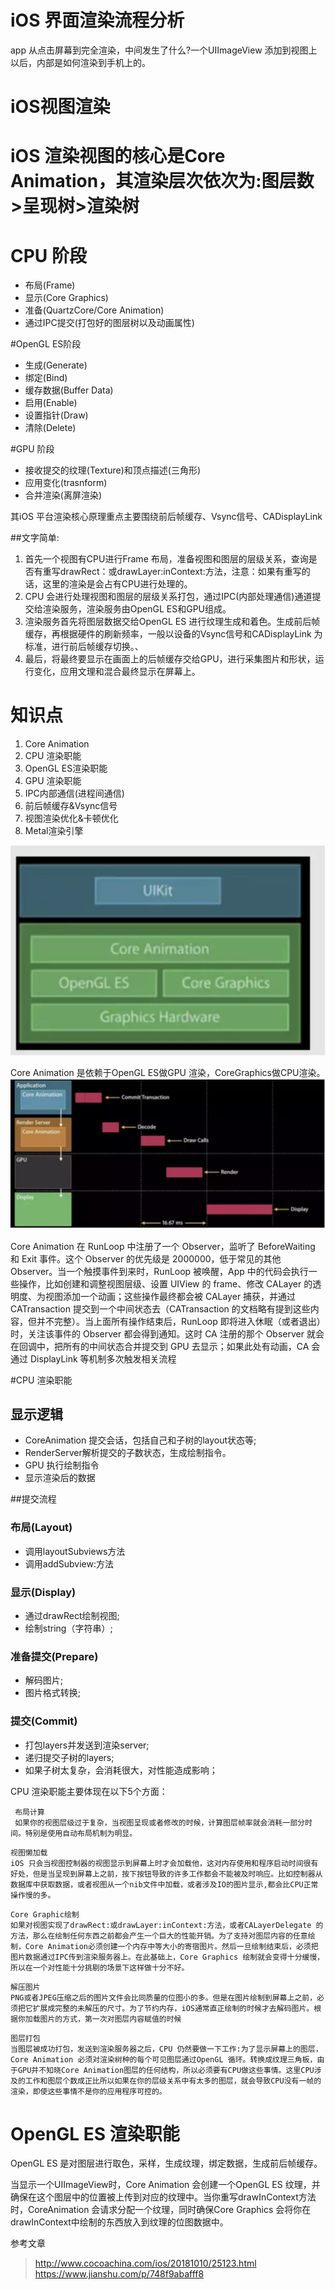 # iOS 界面渲染流程分析
app 从点击屏幕到完全渲染，中间发生了什么?一个UIImageView 添加到视图上以后，内部是如何渲染到手机上的。

# iOS视图渲染
# iOS 渲染视图的核心是Core Animation，其渲染层次依次为:图层数>呈现树>渲染树

# CPU 阶段
* 布局(Frame)
* 显示(Core Graphics)
* 准备(QuartzCore/Core Animation)
* 通过IPC提交(打包好的图层树以及动画属性) 

#OpenGL ES阶段

* 生成(Generate)
* 绑定(Bind)
* 缓存数据(Buffer Data)
* 启用(Enable)
* 设置指针(Draw)
* 清除(Delete)

#GPU 阶段
* 接收提交的纹理(Texture)和顶点描述(三角形)
* 应用变化(trasnform)
* 合并渲染(离屏渲染)

其iOS 平台渲染核心原理重点主要围绕前后帧缓存、Vsync信号、CADisplayLink

##文字简单:
1. 首先一个视图有CPU进行Frame 布局，准备视图和图层的层级关系，查询是否有重写drawRect：或drawLayer:inContext:方法，注意：如果有重写的话，这里的渲染是会占有CPU进行处理的。
2. CPU 会进行处理视图和图层的层级关系打包，通过IPC(内部处理通信)通道提交给渲染服务，渲染服务由OpenGL ES和GPU组成。
3. 渲染服务首先将图层数据交给OpenGL ES 进行纹理生成和着色。生成前后帧缓存，再根据硬件的刷新频率，一般以设备的Vsync信号和CADisplayLink 为标准，进行前后帧缓存切换。、
4. 最后，将最终要显示在画面上的后帧缓存交给GPU，进行采集图片和形状，运行变化，应用文理和混合最终显示在屏幕上。

# 知识点
1. Core Animation
2. CPU 渲染职能
3. OpenGL ES渲染职能
4. GPU 渲染职能
5. IPC内部通信(进程间通信)
6. 前后帧缓存&Vsync信号
7. 视图渲染优化&卡顿优化
8. Metal渲染引擎

![21_48_06__11_06_2018](media/15415104837203/21_48_06__11_06_2018.jpg)

Core Animation 是依赖于OpenGL ES做GPU 渲染，CoreGraphics做CPU渲染。
![22_03_36__11_06_2018](media/15415104837203/22_03_36__11_06_2018.jpg)

Core Animation 在 RunLoop 中注册了一个 Observer，监听了 BeforeWaiting 和 Exit 事件。这个 Observer 的优先级是 2000000，低于常见的其他 Observer。当一个触摸事件到来时，RunLoop 被唤醒，App 中的代码会执行一些操作，比如创建和调整视图层级、设置 UIView 的 frame、修改 CALayer 的透明度、为视图添加一个动画；这些操作最终都会被 CALayer 捕获，并通过 CATransaction 提交到一个中间状态去（CATransaction 的文档略有提到这些内容，但并不完整）。当上面所有操作结束后，RunLoop 即将进入休眠（或者退出）时，关注该事件的 Observer 都会得到通知。这时 CA 注册的那个 Observer 就会在回调中，把所有的中间状态合并提交到 GPU 去显示；如果此处有动画，CA 会通过 DisplayLink 等机制多次触发相关流程

#CPU 渲染职能
## 显示逻辑
* CoreAnimation 提交会话，包括自己和子树的layout状态等;
* RenderServer解析提交的子数状态，生成绘制指令。
* GPU 执行绘制指令
* 显示渲染后的数据

##提交流程

### 布局(Layout)

* 调用layoutSubviews方法
* 调用addSubview:方法

### 显示(Display)

* 通过drawRect绘制视图;
* 绘制string（字符串）;

### 准备提交(Prepare)

* 解码图片;
* 图片格式转换;

### 提交(Commit)

* 打包layers并发送到渲染server;
* 递归提交子树的layers;
* 如果子树太复杂，会消耗很大，对性能造成影响；

CPU 渲染职能主要体现在以下5个方面：

```
 布局计算
 如果你的视图层级过于复杂，当视图呈现或者修改的时候，计算图层帧率就会消耗一部分时间。特别是使用自动布局机制为明显。
``` 

```
视图懒加载
iOS 只会当视图控制器的视图显示到屏幕上时才会加载他，这对内存使用和程序启动时间很有好处，但是当呈现到屏幕上之前，按下按钮导致的许多工作都会不能被及时响应。比如控制器从数据库中获取数据，或者视图从一个nib文件中加载，或者涉及IO的图片显示,都会比CPU正常操作慢的多。
```

```
Core Graphic绘制
如果对视图实现了drawRect:或drawLayer:inContext:方法，或者CALayerDelegate 的方法，那么在绘制任何东西之前都会产生一个巨大的性能开销。为了支持对图层内容的任意绘制，Core Animation必须创建一个内存中等大小的寄宿图片。然后一旦绘制结束后，必须把图片数据通过IPC传到渲染服务器上。在此基础上，Core Graphics 绘制就会变得十分缓慢，所以在一个对性能十分挑剔的场景下这样做十分不好。
```

```
解压图片
PNG或者JPEG压缩之后的图片文件会比同质量的位图小的多。但是在图片绘制到屏幕上之前，必须把它扩展成完整的未解压的尺寸。为了节约内存，iOS通常直正绘制的时候才去解码图片。根据你加载图片的方式，第一次对图层内容赋值的时候 
```

```
图层打包
当图层被成功打包，发送到渲染服务器之后，CPU 仍然要做一下工作:为了显示屏幕上的图层，Core Animation 必须对渲染树种的每个可见图层通过OpenGL 循环。转换成纹理三角板，由于GPU并不知晓Core Animation图层的任何结构，所以必须要有CPU做这些事情。这里CPU涉及的工作和图层个数成正比所以如果在你的层级关系中有太多的图层，就会导致CPU没有一帧的渲染，即使这些事情不是你的应用程序可控的。
```
# OpenGL ES 渲染职能
OpenGL ES 是对图层进行取色，采样，生成纹理，绑定数据，生成前后帧缓存。

当显示一个UIImageView时，Core Animation 会创建一个OpenGL ES 纹理，并确保在这个图层中的位置被上传到对应的纹理中。当你重写drawInContext方法时，CoreAnimation 会请求分配一个纹理，同时确保Core Graphics 会将你在drawInContext中绘制的东西放入到纹理的位图数据中。

参考文章
> http://www.cocoachina.com/ios/20181010/25123.html
> https://www.jianshu.com/p/748f9abafff8
